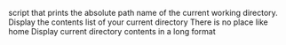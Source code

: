 script that prints the absolute path name of the current working directory.
Display the contents list of your current directory
There is no place like home
Display current directory contents in a long format
